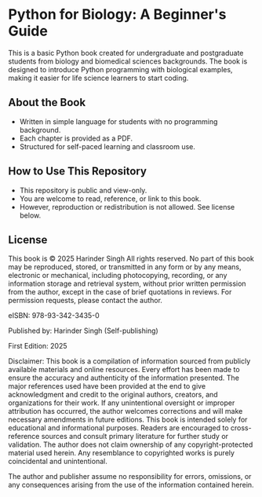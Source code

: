# Python for Biology: A Beginner's Guide

This is a basic Python book created for undergraduate and postgraduate students from biology and biomedical sciences backgrounds. The book is designed to introduce Python programming with biological examples, making it easier for life science learners to start coding.

## About the Book

- Written in simple language for students with no programming background.
- Each chapter is provided as a PDF.
- Structured for self-paced learning and classroom use.

## How to Use This Repository

- This repository is public and view-only.
- You are welcome to read, reference, or link to this book.
- However, reproduction or redistribution is not allowed. See license below.

## License

This book is © 2025 Harinder Singh
All rights reserved. No part of this book may be reproduced, stored, or transmitted in any form or by any means, electronic or mechanical, including photocopying, recording, or any information storage and retrieval system, without prior written permission from the author, except in the case of brief quotations in reviews.
For permission requests, please contact the author.

eISBN: 978-93-342-3435-0

Published by:
Harinder Singh (Self-publishing)

First Edition: 2025

Disclaimer: This book is a compilation of information sourced from publicly available materials and online resources. Every effort has been made to ensure the accuracy and authenticity of the information presented. The major references used have been provided at the end to give acknowledgment and credit to the original authors, creators, and organizations for their work. If any unintentional oversight or improper attribution has occurred, the author welcomes corrections and will make necessary amendments in future editions. This book is intended solely for educational and informational purposes. Readers are encouraged to cross-reference sources and consult primary literature for further study or validation. The author does not claim ownership of any copyright-protected material used herein. Any resemblance to copyrighted works is purely coincidental and unintentional.

The author and publisher assume no responsibility for errors, omissions, or any consequences arising from the use of the information contained herein.


